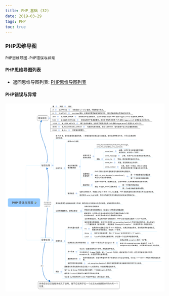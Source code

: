 ```yaml
---
title: PHP_基础 (32)
date: 2019-03-29
tags: PHP 
toc: true
---
```


### PHP思维导图
    PHP思维导图-PHP错误与异常

<!-- more -->

#### PHP思维导图列表
- 返回思维导图列表: [PHP思维导图列表](/2018/201809/base_PHP18/)

#### PHP错误与异常
![PHP错误与异常](/img/20190329_1.png)